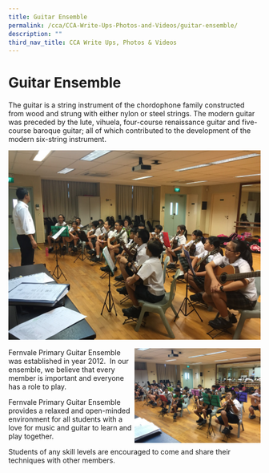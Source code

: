 ```yaml
---
title: Guitar Ensemble
permalink: /cca/CCA-Write-Ups-Photos-and-Videos/guitar-ensemble/
description: ""
third_nav_title: CCA Write Ups, Photos & Videos
---
```

# Guitar Ensemble
The guitar is a string instrument of the chordophone family constructed from wood and strung with either nylon or steel strings. The modern guitar was preceded by the lute, vihuela, four-course renaissance guitar and five-course baroque guitar; all of which contributed to the development of the modern six-string instrument.

![](/images/Cca/Guitar%20Ensemble/IMG_5514.jpg)


<img src="/images/Cca/Guitar%20Ensemble/IMG_5341.jpg" style="width:50%;float:right">
		 
Fernvale Primary Guitar Ensemble was established in year 2012.  In our ensemble, we believe that every member is important and everyone has a role to play.   

Fernvale Primary Guitar Ensemble provides a relaxed and open-minded environment for all students with a love for music and guitar to learn and play together.

Students of any skill levels are encouraged to come and share their techniques with other members.